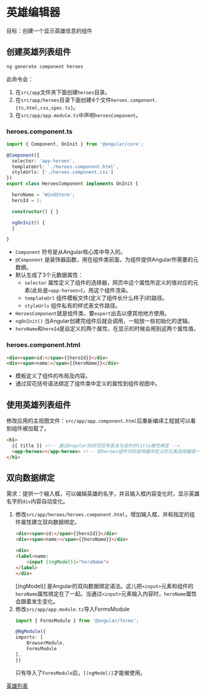 # 英雄编辑器

目标：创建一个显示英雄信息的组件

## 创建英雄列表组件

```sh
ng generate component heroes
```

此命令会：

1. 在`src/app`文件夹下面创建`heroes`目录。
2. 在`src/app/heroes`目录下面创建4个文件`heroes.component.{ts,html,css,spec.ts}`。
3. 在`src/app/app.module.ts`中声明`heroesComponent`。

### heroes.component.ts

```ts
import { Component, OnInit } from '@angular/core';

@Component({
  selector: 'app-heroes',
  templateUrl: './heroes.component.html',
  styleUrls: ['./heroes.component.css']
})
export class HeroesComponent implements OnInit {

  heroName = 'WindStorm';
  heroId = 1;

  constructor() { }

  ngOnInit() {
  }

}
```

* `Component` 符号是从Angular核心库中导入的。
* `@Component` 是装饰器函数，用在组件类前面，为组件提供Angular所需要的元数据。
* 默认生成了3个元数据属性：
    * `selector` 属性定义了组件的选择器，网页中这个属性所定义的值对应的元素(此处是`<app-heroes>`)，用这个组件渲染。
    * `templateUrl` 组件模板文件(定义了组件长什么样子)的路径。
    * `styleUrls` 组件私有的样式表文件路径。
* `HeroesComponent`就是组件类，要`export`出去以便其他地方使用。
* `ngOnInit()` 当Angular创建完组件后就会调用，一般放一些初始化的逻辑。
* `heroName`和`heroId`是自定义的两个属性，在显示的时候会用到这两个属性值。

### heroes.component.html

```html
<div><span>id:</span>{{heroId}}</div>
<div><span>name:</span>{{heroName}}</div>
```

* 模板定义了组件的布局及内容。
* 通过双花括号语法绑定了组件类中定义的属性到组件视图中。

## 使用英雄列表组件

修改应用的主视图文件：`src/app/app.component.html`后重新编译工程就可以看到组件被加载了。

```html
<h1>
  {{ title }} <!-- 通过Angular的双花括号语法与组件的title属性绑定 -->
  <app-heroes></app-heroes> <!-- 和heroes组件代码装饰器中定义的元素选择器值一致 -->
</h1>
```

## 双向数据绑定

需求：提供一个输入框，可以编辑英雄的名字，并且输入框内容变化时，显示英雄名字的`div`内容自动变化。

1. 修改`src/app/heroes/heroes.component.html`，增加输入框，并和指定的组件属性建立双向数据绑定。
    ```html
    <div><span>id:</span>{{heroId}}</div>
    <div><span>name:</span>{{heroName}}</div>

    <div>
    <label>name:
        <input [(ngModel)]="heroName">
    </label>
    </div>
    ```
    [(ngModel)] 是Angular的双向数据绑定语法。这儿把`<input>`元素和组件的`heroName`属性绑定在了一起。当通过`<input>`元素输入内容时，`heroName`属性会跟着发生变化。
2. 修改`src/app/app.module.ts`导入FormsModule
    ```ts
    import { FormsModule } from '@angular/forms';

    @NgModule({
    imports: [
        BrowserModule,
        FormsModule
    ],
    })
    ```
    只有导入了`FormsModule`后，`[(ngModel)]`才能被使用。

[英雄列表](02hero_list.md)